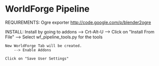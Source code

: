WorldForge Pipeline
===================

REQUIREMENTS:
	Ogre exporter http://code.google.com/p/blender2ogre

INSTALL:
	Install by going to addons
		--> Crt-Alt-U
		--> Click on "Install From File"
			--> Select wf_pipeline_tools.py for the tools

	New WorldForge Tab will be created. 
		--> Enable Addons

	Click on "Save User Settings"